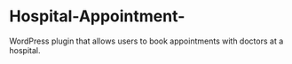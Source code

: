 # Hospital-Appointment-
WordPress plugin that allows users to book appointments with doctors at a  hospital. 
